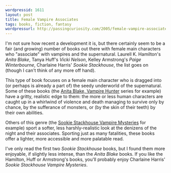 ```yaml
---
wordpressid: 1611
layout: post
title: Female Vampire Associates
tags: books, fiction, fantasy
wordpressurl: http://passingcuriosity.com/2005/female-vampire-associates/
---
```


I'm not sure how recent a development it is, but there certainly seem to be a
fair (and growing) number of books out there with female main characters who
"associate" with vampires and the supernatural. Laurell K. Hamilton's *Anita
Blake*, Tanya Huff's *Vicki Nelson*, Kelley Armstrong's *Paige Winterbourne*,
Charlaine Harris' *Sookie Stackhouse*, the list goes on (though I can't think
of any more off hand).

This type of book focuses on a female main character who is dragged into (or
perhaps is already a part of) the seedy underworld of the supernatural. Some of
these books (the [Anita Blake, Vampire Hunter][1] series for example) have a
gritty, realistic edge to them: the more or less human characters are caught up
in a whirlwind of violence and death managing to survive only by chance, by the
sufferance of monsters, or (by the skin of their teeth) by their own abilities.

Others of this genre (the [Sookie Stackhouse Vampire Mysteries][2] for example)
sport a softer, less harshly-realistic look at the denizens of the night and
their associates. Sporting just as many fatalities, these books offer a
lighter, more accessible and more palatable read.

I've only read the first two *Sookie Stackhouse* books, but I found them more
enjoyable, if slightly less intense, than the *Anita Blake* books. If you like
the Hamilton, Huff or Armstrong's books, you'll probably enjoy Charlaine
Harris' *Sookie Stackhouse Vampire Mysteries*.

[1]: http://www.orbitbooks.co.uk/orbit/results.asp?AUB=Laurell%20K%20Hamilton&TAG=&CID=orbit
[2]: http://www.orbitbooks.co.uk/orbit/results.asp?AUB=Charlaine%20Harris&TAG=&CID=orbit
